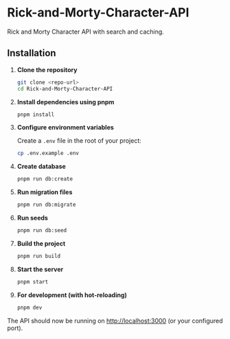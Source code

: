 # Rick-and-Morty-Character-API

Rick and Morty Character API with search and caching.

## Installation

1. **Clone the repository**

   ```sh
   git clone <repo-url>
   cd Rick-and-Morty-Character-API
   ```

2. **Install dependencies using pnpm**

   ```sh
   pnpm install
   ```

3. **Configure environment variables**

   Create a `.env` file in the root of your project:

   ```sh
   cp .env.example .env
   ```

4. **Create database**
   ```sh
   pnpm run db:create
   ```
5. **Run migration files**

   ```sh
   pnpm run db:migrate
   ```

6. **Run seeds**

   ```sh
   pnpm run db:seed
   ```

7. **Build the project**

   ```sh
   pnpm run build
   ```

8. **Start the server**

   ```sh
   pnpm start
   ```

9. **For development (with hot-reloading)**
   ```sh
   pnpm dev
   ```

The API should now be running on [http://localhost:3000](http://localhost:3000) (or your configured port).
